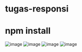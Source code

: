 # tugas-responsi

# npm install  
![image](https://github.com/user-attachments/assets/7587e468-ecfe-4c79-950d-b468a4b29329)
![image](https://github.com/user-attachments/assets/05a1d65f-516e-4f42-b481-82675dc47240)
![image](https://github.com/user-attachments/assets/f2d41e35-0107-4bd5-8439-110018bc52ee)
![image](https://github.com/user-attachments/assets/b6f2eed7-a701-4462-b535-02367201dac8)
